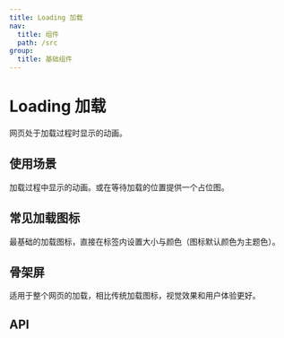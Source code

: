 ```yaml
---
title: Loading 加载
nav:
  title: 组件
  path: /src
group:
  title: 基础组件
---
```


# Loading 加载

网页处于加载过程时显示的动画。

## 使用场景

加载过程中显示的动画。或在等待加载的位置提供一个占位图。

## 常见加载图标

最基础的加载图标，直接在标签内设置大小与颜色（图标默认颜色为主题色）。
<code src="./demo/circle.tsx"></code>

## 骨架屏

适用于整个网页的加载，相比传统加载图标，视觉效果和用户体验更好。
<code src="./demo/skeleton.tsx"></code>

## API
